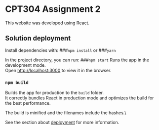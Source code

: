 # CPT304 Assignment 2
This website was developed using React. 

## Solution deployment
Install dependencies with:
###`npm install`
or
###`yarn`

In the project directory, you can run:
###`npm start`
Runs the app in the development mode.\
Open [http://localhost:3000](http://localhost:3000) to view it in the browser.

### `npm build`
Builds the app for production to the `build` folder.\
It correctly bundles React in production mode and optimizes the build for the best performance.

The build is minified and the filenames include the hashes.\

See the section about [deployment](https://facebook.github.io/create-react-app/docs/deployment) for more information.
